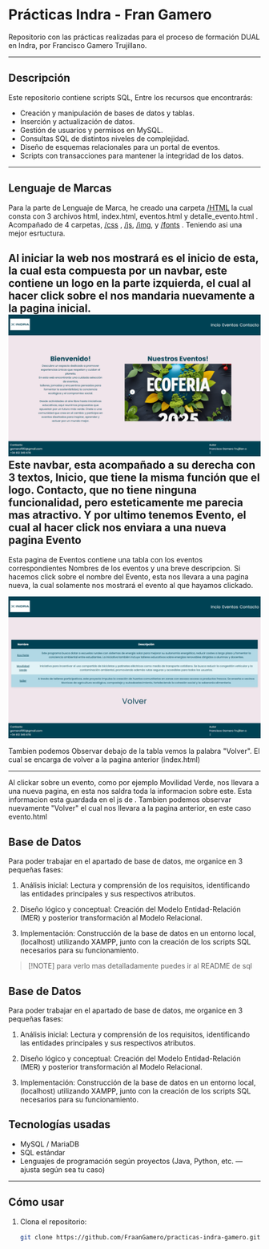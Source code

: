 # Prácticas Indra - Fran Gamero

Repositorio con las prácticas realizadas para el proceso de formación DUAL en Indra, por Francisco Gamero Trujillano.

---

## Descripción

Este repositorio contiene scripts SQL, 
Entre los recursos que encontrarás:

- Creación y manipulación de bases de datos y tablas.
- Inserción y actualización de datos.
- Gestión de usuarios y permisos en MySQL.
- Consultas SQL de distintos niveles de complejidad.
- Diseño de esquemas relacionales para un portal de eventos.
- Scripts con transacciones para mantener la integridad de los datos.

---

## Lenguaje de Marcas

Para la parte de Lenguaje de Marca, he creado una carpeta [/HTML](html) la cual consta con 3 archivos html, index.html, eventos.html y detalle_evento.html . Acompañado de 4 carpetas, [/css](html/css) , [/js](html/js), [/img](html/img), y [/fonts](html/fonts) . Teniendo asi una mejor esrtuctura.

Al iniciar la web nos mostrará es el inicio de esta, la cual esta compuesta por un navbar, este contiene un logo en la parte izquierda, el cual al hacer click sobre el nos mandaria nuevamente a la pagina inicial.
![foto index](img/image.png)
Este navbar, esta acompañado a su derecha con 3 textos, Inicio, que tiene la misma función que el logo. Contacto, que no tiene ninguna funcionalidad, pero esteticamente me parecia mas atractivo. Y por ultimo tenemos Evento, el cual al hacer click nos enviara a una nueva pagina Evento
---

Esta pagina de Eventos contiene una tabla con los eventos correspondientes Nombres de los eventos y una breve descripcion.  Si hacemos click sobre el nombre del Evento, esta nos llevara a una pagina nueva, la cual solamente nos mostrará el evento al que hayamos clickado.


![foto eventos](img/image2.png)

Tambien podemos Observar debajo de la tabla vemos la palabra "Volver". El cual se encarga de volver a la pagina anterior (index.html) 

---

Al clickar sobre un evento, como por ejemplo Movilidad Verde, nos llevara a una nueva pagina, en esta nos saldra toda la informacion sobre este. Esta informacion esta guardada en el js de . Tambien podemos observar nuevamente "Volver" el cual nos llevara a la pagina anterior, en este caso evento.html

## Base de Datos

Para poder trabajar en el apartado de base de datos, me organice en 3 pequeñas fases:

1) Análisis inicial: Lectura y comprensión de los requisitos, identificando las entidades principales y sus respectivos atributos.

2) Diseño lógico y conceptual: Creación del Modelo Entidad-Relación (MER) y posterior transformación al Modelo Relacional.

3) Implementación: Construcción de la base de datos en un entorno local,(localhost) utilizando XAMPP, junto con la creación de los scripts SQL necesarios para su funcionamiento.

> [!NOTE] para verlo mas detalladamente puedes ir al README de sql


## Base de Datos

Para poder trabajar en el apartado de base de datos, me organice en 3 pequeñas fases:

1) Análisis inicial: Lectura y comprensión de los requisitos, identificando las entidades principales y sus respectivos atributos.

2) Diseño lógico y conceptual: Creación del Modelo Entidad-Relación (MER) y posterior transformación al Modelo Relacional.

3) Implementación: Construcción de la base de datos en un entorno local,(localhost) utilizando XAMPP, junto con la creación de los scripts SQL necesarios para su funcionamiento.

 




## Tecnologías usadas

- MySQL / MariaDB
- SQL estándar
- Lenguajes de programación según proyectos (Java, Python, etc. — ajusta según sea tu caso)

---

## Cómo usar

1. Clona el repositorio:

   ```bash
   git clone https://github.com/FraanGamero/practicas-indra-gamero.git
